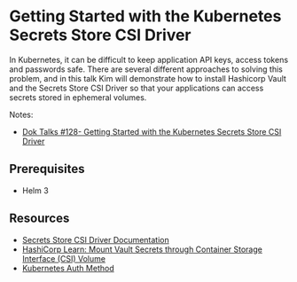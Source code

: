 # Getting Started with the Kubernetes Secrets Store CSI Driver

In Kubernetes, it can be difficult to keep application API keys, access tokens and passwords safe. There are several different approaches to solving this problem, and in this talk Kim will demonstrate how to install Hashicorp Vault and the Secrets Store CSI Driver so that your applications can access secrets stored in ephemeral volumes.


Notes: 
- [Dok Talks #128- Getting Started with the Kubernetes Secrets Store CSI Driver](https://www.meetup.com/Data-on-Kubernetes-community/events/285208289/)

## Prerequisites 
- Helm 3 


## Resources 
- [Secrets Store CSI Driver Documentation](https://secrets-store-csi-driver.sigs.k8s.io/introduction.html)
- [HashiCorp Learn: Mount Vault Secrets through Container Storage Interface (CSI) Volume](https://learn.hashicorp.com/tutorials/vault/kubernetes-secret-store-driver)
- [Kubernetes Auth Method](https://www.vaultproject.io/docs/auth/kubernetes)